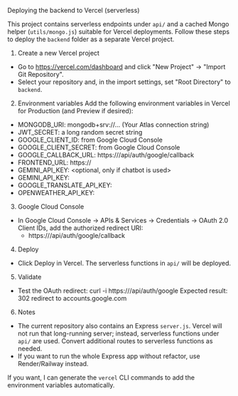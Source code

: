 Deploying the backend to Vercel (serverless)

This project contains serverless endpoints under `api/` and a cached Mongo helper (`utils/mongo.js`) suitable for Vercel deployments. Follow these steps to deploy the `backend` folder as a separate Vercel project.

1. Create a new Vercel project
- Go to https://vercel.com/dashboard and click "New Project" → "Import Git Repository".
- Select your repository and, in the import settings, set "Root Directory" to `backend`.

2. Environment variables
Add the following environment variables in Vercel for Production (and Preview if desired):

- MONGODB_URI: mongodb+srv://... (Your Atlas connection string)
- JWT_SECRET: a long random secret string
- GOOGLE_CLIENT_ID: from Google Cloud Console
- GOOGLE_CLIENT_SECRET: from Google Cloud Console
- GOOGLE_CALLBACK_URL: https://<your-backend-domain>/api/auth/google/callback
- FRONTEND_URL: https://<your-frontend-domain>
- GEMINI_API_KEY: <optional, only if chatbot is used>
- GEMINI_API_KEY: <required for chatbot>
- GOOGLE_TRANSLATE_API_KEY: <required for multilingual chatbot translations>
- OPENWEATHER_API_KEY: <optional>

3. Google Cloud Console
- In Google Cloud Console → APIs & Services → Credentials → OAuth 2.0 Client IDs, add the authorized redirect URI:
  - https://<your-backend-domain>/api/auth/google/callback

4. Deploy
- Click Deploy in Vercel. The serverless functions in `api/` will be deployed.

5. Validate
- Test the OAuth redirect:
  curl -i https://<your-backend-domain>/api/auth/google
  Expected result: 302 redirect to accounts.google.com

6. Notes
- The current repository also contains an Express `server.js`. Vercel will not run that long-running server; instead, serverless functions under `api/` are used. Convert additional routes to serverless functions as needed.
- If you want to run the whole Express app without refactor, use Render/Railway instead.

If you want, I can generate the `vercel` CLI commands to add the environment variables automatically.
